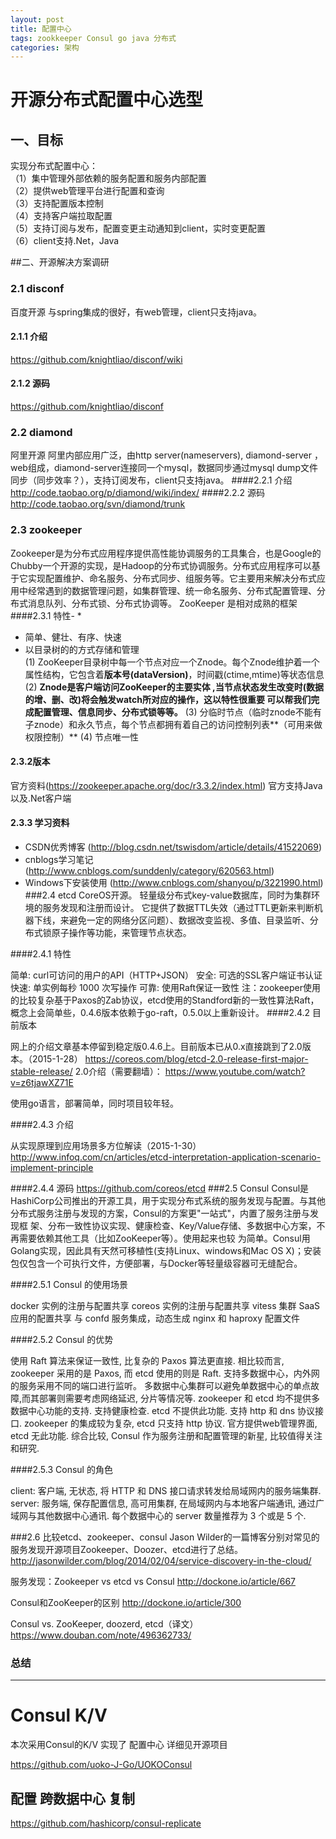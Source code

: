 ```yaml
---
layout: post
title: 配置中心
tags: zookkeeper Consul go java 分布式
categories: 架构
---
```


# 开源分布式配置中心选型  

## 一、目标
实现分布式配置中心：  
（1）集中管理外部依赖的服务配置和服务内部配置  
（2）提供web管理平台进行配置和查询  
（3）支持配置版本控制  
（4）支持客户端拉取配置  
（5）支持订阅与发布，配置变更主动通知到client，实时变更配置  
（6）client支持.Net，Java 

##二、开源解决方案调研 

### 2.1 disconf
百度开源
与spring集成的很好，有web管理，client只支持java。
#### 2.1.1 介绍  
https://github.com/knightliao/disconf/wiki
#### 2.1.2 源码  
https://github.com/knightliao/disconf
### 2.2 diamond
阿里开源
阿里内部应用广泛，由http server(nameservers), diamond-server ，web组成，diamond-server连接同一个mysql，数据同步通过mysql dump文件同步（同步效率？），支持订阅发布，client只支持java。
####2.2.1 介绍
http://code.taobao.org/p/diamond/wiki/index/
####2.2.2 源码
http://code.taobao.org/svn/diamond/trunk
### 2.3 zookeeper
Zookeeper是为分布式应用程序提供高性能协调服务的工具集合，也是Google的Chubby一个开源的实现，是Hadoop的分布式协调服务。分布式应用程序可以基于它实现配置维护、命名服务、分布式同步、组服务等。它主要用来解决分布式应用中经常遇到的数据管理问题，如集群管理、统一命名服务、分布式配置管理、分布式消息队列、分布式锁、分布式协调等。
ZooKeeper 是相对成熟的框架
####2.3.1 特性-
* 
* 简单、健壮、有序、快速  
* 以目录树的的方式存储和管理  
(1) ZooKeeper目录树中每一个节点对应一个Znode。每个Znode维护着一个属性结构，它包含着**版本号(dataVersion)**，时间戳(ctime,mtime)等状态信息
(2) **Znode是客户端访问ZooKeeper的主要实体 ,当节点状态发生改变时(数据的增、删、改)将会触发watch所对应的操作，这以特性很重要 可以帮我们完成配置管理、信息同步、分布式锁等等。**
(3) 分临时节点（临时znode不能有子znode）和永久节点，每个节点都拥有着自己的访问控制列表**（可用来做权限控制）**
(4) 节点唯一性  
#### 2.3.2版本
官方资料(https://zookeeper.apache.org/doc/r3.3.2/index.html) 
官方支持Java  以及.Net客户端
#### 2.3.3 学习资料
* CSDN优秀博客 (http://blog.csdn.net/tswisdom/article/details/41522069)
* cnblogs学习笔记(http://www.cnblogs.com/sunddenly/category/620563.html)
* Windows下安装使用 (http://www.cnblogs.com/shanyou/p/3221990.html)
###2.4 etcd
CoreOS开源。
轻量级分布式key-value数据库，同时为集群环境的服务发现和注册而设计。
它提供了数据TTL失效（通过TTL更新来判断机器下线，来避免一定的网络分区问题）、数据改变监视、多值、目录监听、分布式锁原子操作等功能，来管理节点状态。

####2.4.1 特性

简单: curl可访问的用户的API（HTTP+JSON）
安全: 可选的SSL客户端证书认证
快速: 单实例每秒 1000 次写操作
可靠: 使用Raft保证一致性
注：zookeeper使用的比较复杂基于Paxos的Zab协议，etcd使用的Standford新的一致性算法Raft，概念上会简单些，0.4.6版本依赖于go-raft，0.5.0以上重新设计。
####2.4.2 目前版本

网上的介绍文章基本停留到稳定版0.4.6上。目前版本已从0.x直接跳到了2.0版本。（2015-1-28）
https://coreos.com/blog/etcd-2.0-release-first-major-stable-release/
2.0介绍（需要翻墙）：
https://www.youtube.com/watch?v=z6tjawXZ71E

使用go语言，部署简单，同时项目较年轻。

####2.4.3 介绍

从实现原理到应用场景多方位解读（2015-1-30）
http://www.infoq.com/cn/articles/etcd-interpretation-application-scenario-implement-principle

####2.4.4 源码
https://github.com/coreos/etcd
###2.5 Consul
Consul是HashiCorp公司推出的开源工具，用于实现分布式系统的服务发现与配置。与其他分布式服务注册与发现的方案，Consul的方案更"一站式"，内置了服务注册与发现框 架、分布一致性协议实现、健康检查、Key/Value存储、多数据中心方案，不再需要依赖其他工具（比如ZooKeeper等）。使用起来也较 为简单。Consul用Golang实现，因此具有天然可移植性(支持Linux、windows和Mac OS X)；安装包仅包含一个可执行文件，方便部署，与Docker等轻量级容器可无缝配合。 

####2.5.1 Consul 的使用场景

docker 实例的注册与配置共享
coreos 实例的注册与配置共享
vitess 集群
SaaS 应用的配置共享
与 confd 服务集成，动态生成 nginx 和 haproxy 配置文件

####2.5.2 Consul 的优势

使用 Raft 算法来保证一致性, 比复杂的 Paxos 算法更直接. 相比较而言, zookeeper 采用的是 Paxos, 而 etcd 使用的则是 Raft.
支持多数据中心，内外网的服务采用不同的端口进行监听。 多数据中心集群可以避免单数据中心的单点故障,而其部署则需要考虑网络延迟, 分片等情况等. zookeeper 和 etcd 均不提供多数据中心功能的支持.
支持健康检查. etcd 不提供此功能.
支持 http 和 dns 协议接口. zookeeper 的集成较为复杂, etcd 只支持 http 协议.
官方提供web管理界面, etcd 无此功能.
综合比较, Consul 作为服务注册和配置管理的新星, 比较值得关注和研究.

####2.5.3 Consul 的角色

client: 客户端, 无状态, 将 HTTP 和 DNS 接口请求转发给局域网内的服务端集群. 
server: 服务端, 保存配置信息, 高可用集群, 在局域网内与本地客户端通讯, 通过广域网与其他数据中心通讯. 每个数据中心的 server 数量推荐为 3 个或是 5 个.  

###2.6 比较etcd、zookeeper、consul
Jason Wilder的一篇博客分别对常见的服务发现开源项目Zookeeper、Doozer、etcd进行了总结。
http://jasonwilder.com/blog/2014/02/04/service-discovery-in-the-cloud/  

服务发现：Zookeeper vs etcd vs Consul
http://dockone.io/article/667   

Consul和ZooKeeper的区别
http://dockone.io/article/300  

Consul vs. ZooKeeper, doozerd, etcd（译文） 
https://www.douban.com/note/496362733/
### 总结
 
***
# Consul K/V  

本次采用Consul的K/V 实现了 配置中心 详细见开源项目  

 https://github.com/uoko-J-Go/UOKOConsul 
 
##   配置 跨数据中心 复制  
https://github.com/hashicorp/consul-replicate

